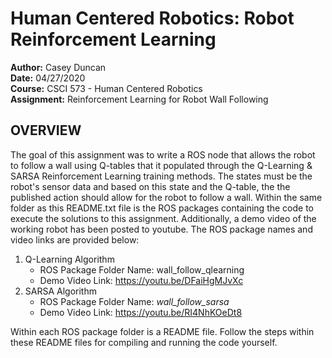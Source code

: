 <h1>Human Centered Robotics: Robot Reinforcement Learning</h1>

**Author:** Casey Duncan <br />
**Date:** 04/27/2020 <br />
**Course:** CSCI 573 - Human Centered Robotics <br />
**Assignment:** Reinforcement Learning for Robot Wall Following <br />

<h2>OVERVIEW</h2>

The goal of this assignment was to write a ROS node that allows the robot to follow a wall using Q-tables that it populated through the Q-Learning & SARSA Reinforcement Learning training methods. The states must be the robot's sensor data and based on this state and the Q-table, the the published action should allow for the robot to follow a wall. Within the same folder as this README.txt file is the ROS packages containing the code to execute the solutions to this assignment. Additionally, a demo video of the working robot has been posted to youtube. The ROS package names and video links are provided below:


1. Q-Learning Algorithm <br />
    - ROS Package Folder Name: wall_follow_qlearning
    - Demo Video Link: https://youtu.be/DFaiHgMJvXc
2. SARSA Algorithm <br />
    - ROS Package Folder Name: *wall_follow_sarsa* <br />
    - Demo Video Link: https://youtu.be/RI4NhKOeDt8

Within each ROS package folder is a README file. Follow the steps within these README files for compiling and running the code yourself.
